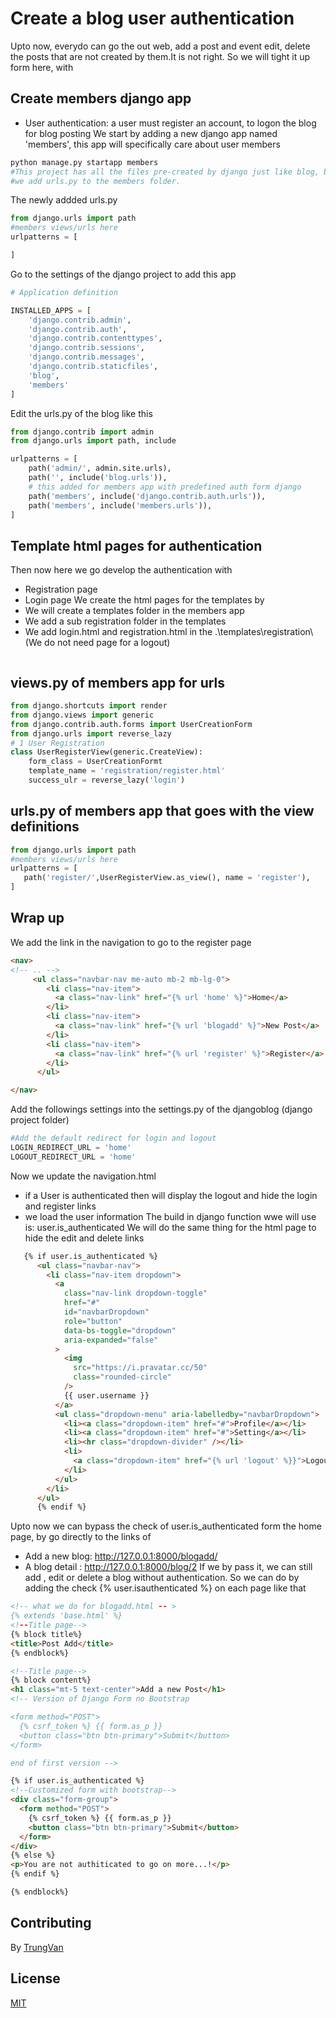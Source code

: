 # Create a blog user authentication
Upto now, everydo can go the out web, add a post and event edit, delete the posts that are not created by them.It is not right. So we will tight it up form here, with
## Create members django app
- User authentication: a user must register an account, to logon the blog for blog posting
We start by adding a new django app named 'members', this app will specifically care about user members
```bash
python manage.py startapp members
#This project has all the files pre-created by django just like blog, but no urls.py
#we add urls.py to the members folder.
```
The newly addded urls.py
```python
from django.urls import path 
#members views/urls here
urlpatterns = [

]
```
Go to the settings of the django project to add this app
```python
# Application definition

INSTALLED_APPS = [
    'django.contrib.admin',
    'django.contrib.auth',
    'django.contrib.contenttypes',
    'django.contrib.sessions',
    'django.contrib.messages',
    'django.contrib.staticfiles',
    'blog',
    'members'
]
```
Edit the urls.py of the blog like this
```python
from django.contrib import admin
from django.urls import path, include

urlpatterns = [
    path('admin/', admin.site.urls),
    path('', include('blog.urls')),
    # this added for members app with predefined auth form django
    path('members', include('django.contrib.auth.urls')),
    path('members', include('members.urls')),
]
```
## Template html pages for authentication
Then now here we go develop the authentication with
- Registration page
- Login page
We create the html pages for the templates by
- We will create a templates folder in the members app
- We add a sub registration folder in the templates
- We add login.html and registration.html in the .\templates\registration\ (We do not need page for a logout)
```html
```
## views.py of members app for urls
```python
from django.shortcuts import render
from django.views import generic
from django.contrib.auth.forms import UserCreationForm
from django.urls import reverse_lazy
# 1 User Registration
class UserRegisterView(generic.CreateView):
    form_class = UserCreationFormt
    template_name = 'registration/register.html'
    success_ulr = reverse_lazy('login')
```
## urls.py of members app that goes with the view definitions
```python
from django.urls import path 
#members views/urls here
urlpatterns = [
   path('register/',UserRegisterView.as_view(), name = 'register'),
]
```
## Wrap up
We add the link in the navigation to go to the register page
```html
<nav>
<!-- .. -->
     <ul class="navbar-nav me-auto mb-2 mb-lg-0">
        <li class="nav-item">
          <a class="nav-link" href="{% url 'home' %}">Home</a>
        </li>
        <li class="nav-item">
          <a class="nav-link" href="{% url 'blogadd' %}">New Post</a>
        </li>
        <li class="nav-item">
          <a class="nav-link" href="{% url 'register' %}">Register</a>
        </li>
      </ul>

</nav>
```
Add the followings settings into the settings.py of the djangoblog (django project folder)
```python
#Add the default redirect for login and logout
LOGIN_REDIRECT_URL = 'home'
LOGOUT_REDIRECT_URL = 'home'
```
Now we update the navigation.html 
- if a User is authenticated then will display the logout and hide the login and register links
- we load the user information
The build in django function wwe will use is: user.is_authenticated
We will do the same thing for the html page to hide the edit and delete links
```html 
   {% if user.is_authenticated %}
      <ul class="navbar-nav">
        <li class="nav-item dropdown">
          <a
            class="nav-link dropdown-toggle"
            href="#"
            id="navbarDropdown"
            role="button"
            data-bs-toggle="dropdown"
            aria-expanded="false"
          >
            <img
              src="https://i.pravatar.cc/50"             
              class="rounded-circle"
            />
            {{ user.username }}
          </a>
          <ul class="dropdown-menu" aria-labelledby="navbarDropdown">
            <li><a class="dropdown-item" href="#">Profile</a></li>
            <li><a class="dropdown-item" href="#">Setting</a></li>
            <li><hr class="dropdown-divider" /></li>
            <li>
              <a class="dropdown-item" href="{% url 'logout' %}}">Logout</a>
            </li>
          </ul>
        </li>
      </ul>
      {% endif %}

```
Upto now we can bypass the check of user.is_authenticated form the home page, by go directly to the links of
- Add a new blog: http://127.0.0.1:8000/blogadd/
- A blog detail : http://127.0.0.1:8000/blog/2
If we by pass it, we can still add , edit or delete a blog without authentication.
So we can do by adding the check {% user.isauthenticated %} on each page like that
```html
<!-- what we do for blogadd.html -- >
{% extends 'base.html' %}
<!--Title page-->
{% block title%}
<title>Post Add</title>
{% endblock%}

<!--Title page-->
{% block content%}
<h1 class="mt-5 text-center">Add a new Post</h1>
<!-- Version of Django Form no Bootstrap

<form method="POST">
  {% csrf_token %} {{ form.as_p }}
  <button class="btn btn-primary">Submit</button>
</form>

end of first version -->

{% if user.is_authenticated %}
<!--Customized form with bootstrap-->
<div class="form-group">
  <form method="POST">
    {% csrf_token %} {{ form.as_p }}
    <button class="btn btn-primary">Submit</button>
  </form>
</div>
{% else %}
<p>You are not authiticated to go on more...!</p>
{% endif %}

{% endblock%}
```


## Contributing
By [TrungVan](https://www.facebook.com/trungnemo)
## License
[MIT](https://choosealicense.com/licenses/mit/)

